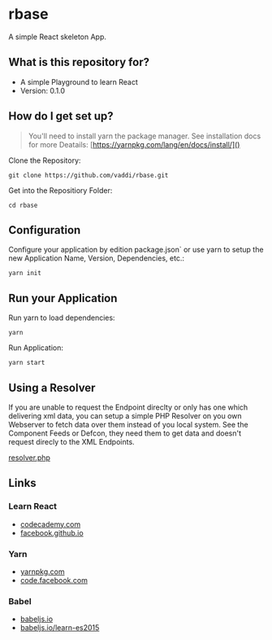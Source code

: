 # rbase #

A simple React skeleton App.



## What is this repository for? ##

* A simple Playground to learn React
* Version: 0.1.0



## How do I get set up? ##

> You'll need to install yarn the package manager. See installation docs for more Deatails: [https://yarnpkg.com/lang/en/docs/install/]()

Clone the Repository:

    git clone https://github.com/vaddi/rbase.git

Get into the Repositiory Folder:

    cd rbase



## Configuration ##

Configure your application by edition package.json` or use yarn to setup the new Application Name, Version, Dependencies, etc.:

    yarn init



## Run your Application ##

Run yarn to load dependencies:

    yarn

Run Application:

    yarn start


## Using a Resolver ##

If you are unable to request the Endpoint direclty or only has one which delivering xml data, you can setup a simple PHP Resolver on you own Webserver to fetch data over them instead of you local system. See the Component Feeds or Defcon, they need them to get data and doesn't request direcly to the XML Endpoints.

[resolver.php](./public/Scripts/resolver.php)

## Links ##

### Learn React ###
* [codecademy.com](https://www.codecademy.com/) 
* [facebook.github.io](https://facebook.github.io/react/) 

### Yarn ###
* [yarnpkg.com](https://yarnpkg.com/lang/en/docs/install/)
* [code.facebook.com](https://code.facebook.com/posts/1840075619545360)

### Babel ###
* [babeljs.io](https://babeljs.io/)
* [babeljs.io/learn-es2015](https://babeljs.io/learn-es2015/)


